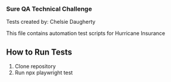 ### Sure QA Technical Challenge
Tests created by: Chelsie Daugherty

This file contains automation test scripts for Hurricane Insurance

## How to Run Tests
1. Clone repository
2. Run npx playwright test
